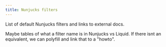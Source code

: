 ```yaml
---
title: Nunjucks filters
---
```


List of default Nunjucks filters and links to external docs.

Maybe tables of what a filter name is in Nunjucks vs Liquid. If there isnt an equivalent, we can polyfill and link that to a "howto".
